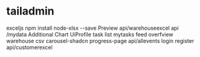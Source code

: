 # tailadmin


exceljs
npm install node-xlsx --save
Preview
api/warehouseexcel
api /mydata
Additional
Chart
UiProfile
task list
mytasks
feed overfview
warehouse csv
carousel-shadcn
progress-page
api/allevents
login register
api/customerexcel